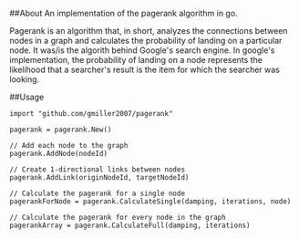 ##About
An implementation of the pagerank algorithm in go.

Pagerank is an algorithm that, in short, analyzes the connections between nodes in a graph and calculates the probability of landing on a particular node. It was/is the algorith behind Google's search engine. In google's implementation, the probability of landing on a node represents the likelihood that a searcher's result is the item for which the searcher was looking.

##Usage

    import "github.com/gmiller2007/pagerank"
    
    pagerank = pagerank.New()

    // Add each node to the graph
    pagerank.AddNode(nodeId)

    // Create 1-directional links between nodes
    pagerank.AddLink(originNodeId, targetNodeId)

    // Calculate the pagerank for a single node
    pagerankForNode = pagerank.CalculateSingle(damping, iterations, node)

    // Calculate the pagerank for every node in the graph
    pagerankArray = pagerank.CalculateFull(damping, iterations)
